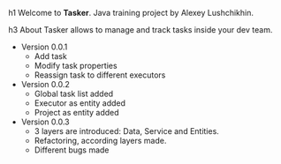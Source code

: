 h1 Welcome to **Tasker**. Java training project by Alexey Lushchikhin.

h3 About Tasker
allows to manage and track tasks inside your dev team.

* Version 0.0.1
    - Add task
    - Modify task properties
    - Reassign task to different executors
* Version 0.0.2
    - Global task list added
    - Executor as entity added
    - Project as entity added
* Version 0.0.3
    - 3 layers are introduced: Data, Service and Entities.
    - Refactoring, according layers made.
    - Different bugs made

